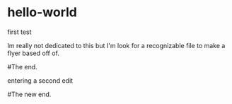 # hello-world
first test

Im really not dedicated to this but I'm look for a recognizable file to make a flyer based off of.

#The end.



entering a second edit
 
 #The new end.
